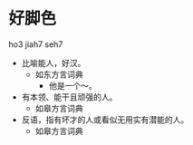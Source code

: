 



# 好脚色
ho3 jiah7 seh7
+ 比喻能人，好汉。
  * 如东方言词典
    - 他是一个～。
+ 有本领、能干且顽强的人。
  * 如皋方言词典
+ 反语，指有坏才的人或看似无用实有潜能的人。
  * 如皋方言词典
